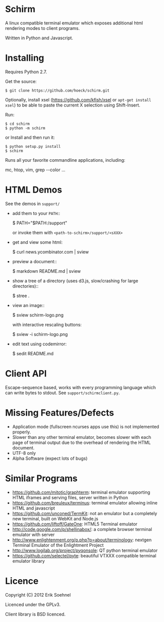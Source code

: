 Schirm
======

A linux compatible terminal emulator which exposes additional html
rendering modes to client programs.

Written in Python and Javascript.

Installing
==========

Requires Python 2.7.


Get the source:

    $ git clone https://github.com/hoeck/schirm.git

Optionally, install xsel (<https://github.com/kfish/xsel> or `apt-get install xsel`)
to be able to paste the current X selection using Shift-Insert.

Run:

    $ cd schirm
    $ python -m schirm

or Install and then run it:

    $ python setup.py install
    $ schirm

Runs all your favorite commandline applications, including:

  mc, htop, vim, grep --color ...

HTML Demos
==========

See the demos in `support/`

  - add them to your `PATH`::

      $ PATH="$PATH:<path-to-schirm>/support"

    or invoke them with `<path-to-schirm>/support/<sXXX>`

  - get and view some html:

    $ curl news.ycombinator.com | sview

  - preview a document::

    $ markdown README.md | sview

  - show a tree of a directory (uses d3.js, slow/crashing for large directories)::

    $ stree .

  - view an image::

    $ sview schirm-logo.png

    with interactive rescaling buttons:

    $ sview -i schirm-logo.png

  - edit text using codemirror:

    $ sedit README.md

Client API
==========

Escape-sequence based, works with every programming language which can write bytes to
stdout. See ``support/schirmclient.py``.

Missing Features/Defects
========================

- Application mode (fullscreen ncurses apps use this) is not implemented properly.
- Slower than any other terminal emulator, becomes slower with each
  page of terminal output due to the overhead of rendering the HTML
  document.
- UTF-8 only
- Alpha Software (expect lots of bugs)

Similar Programs
================

- <https://github.com/mitotic/graphterm>: terminal emulator supporting HTML iframes and serving files, server written in Python
- <https://github.com/breuleux/terminus>: terminal emulator allowing inline HTML and javascript
- <https://github.com/unconed/TermKit>: not an emulator but a completely new terminal, built on WebKit and Node.js
- <https://github.com/liftoff/GateOne>: HTML5 Terminal emulator
- <http://code.google.com/p/shellinabox/>: a complete browser terminal emulator with server
- <http://www.enlightenment.org/p.php?p=about/terminology>: nextgen Terminal Emulator of the Enlightment Project
- <http://www.logilab.org/project/pyqonsole>: QT python terminal emulator
- <https://github.com/selectel/pyte>: beautiful VTXXX compatible terminal emulator library

Licence
=======

Copyright (C) 2012 Erik Soehnel

Licenced under the GPLv3.

Client library is BSD licenced.
